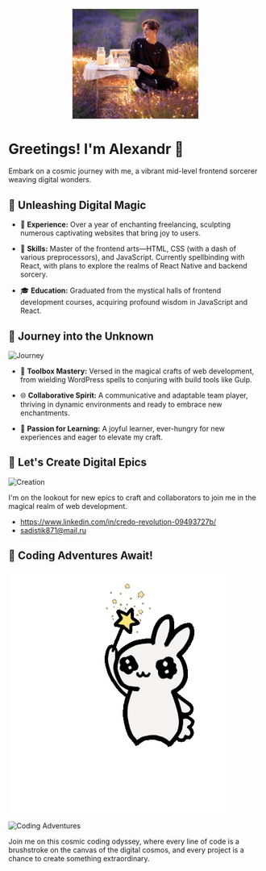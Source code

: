 <p align="center">
  <img src="offer_photo.jpg" alt="Alexandr" width="250"/>
</p>

# Greetings! I'm Alexandr 🚀

Embark on a cosmic journey with me, a vibrant mid-level frontend sorcerer weaving digital wonders.

## 🌈 Unleashing Digital Magic

- 💼 **Experience:** Over a year of enchanting freelancing, sculpting numerous captivating websites that bring joy to users.

- 🚀 **Skills:** Master of the frontend arts—HTML, CSS (with a dash of various preprocessors), and JavaScript. Currently spellbinding with React, with plans to explore the realms of React Native and backend sorcery.

- 🎓 **Education:** Graduated from the mystical halls of frontend development courses, acquiring profound wisdom in JavaScript and React.

## 🌟 Journey into the Unknown

![Journey](journey-pic.jpg)

- 🧰 **Toolbox Mastery:** Versed in the magical crafts of web development, from wielding WordPress spells to conjuring with build tools like Gulp.

- 🌐 **Collaborative Spirit:** A communicative and adaptable team player, thriving in dynamic environments and ready to embrace new enchantments.

- 🚀 **Passion for Learning:** A joyful learner, ever-hungry for new experiences and eager to elevate my craft.

## 🌟 Let's Create Digital Epics

![Creation](creation-pic.jpg)

I'm on the lookout for new epics to craft and collaborators to join me in the magical realm of web development.

- https://www.linkedin.com/in/credo-revolution-09493727b/
- sadistik871@mail.ru

## 🚀 Coding Adventures Await!

![Digital Magic](magic.gif)

![Coding Adventures](coding-adventures.gif)

Join me on this cosmic coding odyssey, where every line of code is a brushstroke on the canvas of the digital cosmos, and every project is a chance to create something extraordinary.
